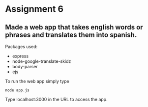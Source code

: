 # Assignment 6
## Made a web app that takes english words or phrases and translates them into spanish.

Packages used:
- express
- node-google-translate-skidz
- body-parser
- ejs

To run the web app simply type
```
node app.js
```
Type localhost:3000 in the URL to access the app.